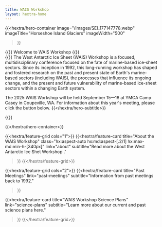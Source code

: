 ```yaml
---
title: WAIS Workshop 
layout: hextra-home
---
```


{{<hextra/hero-container
  image="/images/SEI_177147778.webp"
  imageTitle="Horseshoe Island Glaciers"
  imageWidth="500"
>}}

<div class="hx:mt-6 hx:mb-6">
{{<hextra/hero-headline>}}
  Welcome to WAIS Workshop
{{</hextra/hero-headline>}}
</div>

<div class="hx:mt-6 hx:max-w-xl">
{{<hextra/hero-subtitle>}} 
  The West Antarctic Ice Sheet (WAIS) Workshop is a focused, multidisciplinary conference focused on the fate of marine-based ice-sheet sectors. Since its inception in 1992, this long-running workshop has shaped and fostered research on
the past and present state of Earth's marine-based sectors (including WAIS), the processes that influence its ongoing change, and the present and future vulnerability of marine-based ice-sheet sectors within a changing Earth system. 

The 2025 WAIS Workshop will be held September 15—18 at YMCA Camp Casey in Coupeville, WA. For information about this year's meeting, please click the button below. 
{{</hextra/hero-subtitle>}}
</div>

<div class="hx:mt-6 hx:mb-6">
{{<hextra/hero-button text="2025 WAIS Workshop" link="current-meeting">}}
</div>

{{</hextra/hero-container>}}

<div class="hx:mt-12"></div>

{{<hextra/feature-grid cols="1">}}
  {{<hextra/feature-card
    title="About the WAIS Workshop"
    class="hx:aspect-auto hx:md:aspect-[.2/1] hx:max-md:min-h-[340px]"
    link="about"
    subtitle="Read more about the West Antarctic Ice Shet Workshop	."
  >}}
{{</hextra/feature-grid>}}

<div class="hx:mt-6"></div>

{{<hextra/feature-grid cols="2">}}
  {{<hextra/feature-card
    title="Past Meetings"
    link="past-meetings"
    subtitle="Information from past meetings back to 1992."
  >}}

  {{<hextra/feature-card
    title="WAIS Workshop Science Plans"
    link="science-plans"
    subtitle="Learn more about our current and past science plans here."
  >}}
{{</hextra/feature-grid>}}
